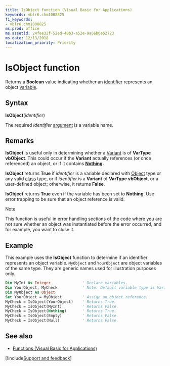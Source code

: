 ```yaml
---
title: IsObject function (Visual Basic for Applications)
keywords: vblr6.chm1008825
f1_keywords:
- vblr6.chm1008825
ms.prod: office
ms.assetid: 24fee32f-52ed-48b3-a52e-9a66b0e62723
ms.date: 12/13/2018
localization_priority: Priority
---
```



# IsObject function

Returns a **Boolean** value indicating whether an [identifier](../../Glossary/vbe-glossary.md#identifier) represents an object [variable](../../Glossary/vbe-glossary.md#variable).

## Syntax

**IsObject**(_identifier_)

The required _identifier_ [argument](../../Glossary/vbe-glossary.md#argument) is a variable name.

## Remarks

**IsObject** is useful only in determining whether a [Variant](../../Glossary/vbe-glossary.md#variant-data-type) is of **VarType  vbObject**. This could occur if the **Variant** actually references (or once referenced) an object, or if it contains **[Nothing](nothing-keyword.md).**

**IsObject** returns **True** if _identifier_ is a variable declared with [Object](../../Glossary/vbe-glossary.md#object) type or any valid [class](../../Glossary/vbe-glossary.md#class) type, or if _identifier_ is a **Variant** of **VarType vbObject**, or a user-defined object; otherwise, it returns **False**. 

**IsObject** returns **True** even if the variable has been set to **Nothing**. Use error trapping to be sure that an object reference is valid.

> [!NOTE] 
> This function is useful in error handling sections of the code where you are not sure whether an object was instantiated before the error occurred, and for example, you want to close it.

## Example

This example uses the **IsObject** function to determine if an identifier represents an object variable. `MyObject` and `YourObject` are object variables of the same type. They are generic names used for illustration purposes only.


```vb
Dim MyInt As Integer              ' Declare variables.
Dim YourObject, MyCheck           ' Note: Default variable type is Variant.
Dim MyObject As Object
Set YourObject = MyObject         ' Assign an object reference.
MyCheck = IsObject(YourObject)    ' Returns True.
MyCheck = IsObject(MyInt)         ' Returns False.
MyCheck = IsObject(Nothing)       ' Returns True.
MyCheck = IsObject(Empty)         ' Returns False.
MyCheck = IsObject(Null)          ' Returns False.
```

## See also

- [Functions (Visual Basic for Applications)](../functions-visual-basic-for-applications.md)

[!include[Support and feedback](~/includes/feedback-boilerplate.md)]